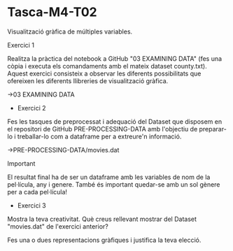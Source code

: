 # Tasca-M4-T02
Visualització gràfica de múltiples variables.

Exercici 1

Realitza la pràctica del notebook a GitHub "03 EXAMINING DATA" (fes una còpia i executa els comandaments amb el mateix dataset county.txt). Aquest exercici consisteix a observar les diferents possibilitats que ofereixen les diferents llibreries de visualització gràfica.

->03 EXAMINING DATA

- Exercici 2

Fes les tasques de preprocessat  i adequació del Dataset que disposem en el repositori de GitHub PRE-PROCESSING-DATA amb l'objectiu de preparar-lo i treballar-lo com a dataframe per a extreure'n informació.

->PRE-PROCESSING-DATA/movies.dat

Important

El resultat final ha de ser un dataframe amb les variables de nom de la pel·lícula, any i genere. També és important quedar-se amb un sol gènere per a cada pel·lícula!


- Exercici 3

Mostra la teva creativitat. Què creus rellevant mostrar del Dataset "movies.dat" de l'exercici anterior?

Fes una o dues representacions gràfiques i justifica la teva elecció.
